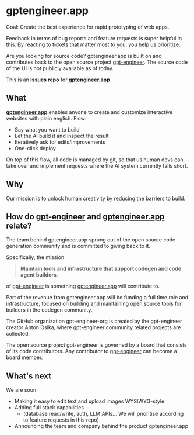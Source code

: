 # gptengineer.app

Goal: Create the best experience for rapid prototyping of web apps.

Feedback in terms of bug reports and feature requests is super helpful in this. By reacting to tickets that matter most to you, you help us prioritize.
 
Are you looking for source code? gptengineer.app is built on and contributes back to the open source project [gpt-engineer](https://github.com/AntonOsika/gpt-engineer). The source code of the UI is not publicly available as of today.

This is an **issues repo** for <a href="https://gptengineer.app" target="_blank">**gptengineer.app**</a>

## What

[**gptengineer.app**](https://gptengineer.app) enables anyone to create and customize interactive websites with plain english. Flow:

- Say what you want to build
- Let the AI build it and inspect the result
- Iteratively ask for edits/improvements
- One-click deploy

On top of this flow, all code is managed by git, so that us human devs can take over and implement requests where the AI system currently falls short.

## Why
Our mission is to unlock human creativity by reducing the barriers to build.

## How do [gpt-engineer](https://github.com/AntonOsika/gpt-engineer) and [gptengineer.app](https://gptengineer.app) relate?

The team behind gptengineer.app sprung out of the open source code generation community and is committed to giving back to it.

Specifically, the mission

> **Maintain tools and infrastructure that support codegen and code agent builders**.

of [gpt-engineer](https://github.com/AntonOsika/gpt-engineer) is something [gptengineer.app](https://gptengineer.app) will contribute to.

Part of the revenue from gptengineer.app will be funding a full time role and infrastructure, focused on building and maintaining open source tools for builders in the codegen community.

The GitHub organization gpt-engineer-org is created by the gpt-engineer creator Anton Osika, where gpt-engineer community related projects are collected.

The open source project gpt-engineer is governed by a board that consists of its code contributors. Any contributor to [gpt-engineer](https://github.com/AntonOsika/gpt-engineer) can become a board member.

## What's next

We are soon:
- Making it easy to edit text and upload images WYSIWYG-style
- Adding full stack capabilities
    - (database read/write, auth, LLM APIs... We will prioritise according to feature requests in this repo)
- Announcing the team and company behind the product gptengineer.app
